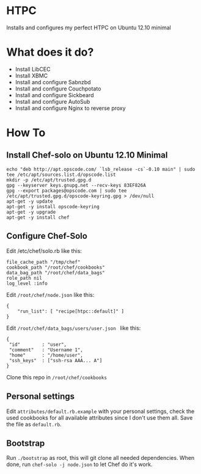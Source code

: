 HTPC
====

Installs and configures my perfect HTPC on Ubuntu 12.10 minimal

What does it do?
================

* Install LibCEC
* Install XBMC
* Install and configure Sabnzbd
* Install and configure Couchpotato
* Install and configure Sickbeard
* Install and configure AutoSub
* Install and configure Nginx to reverse proxy

How To
======

Install Chef-solo on Ubuntu 12.10 Minimal
------------------------------------------

    echo "deb http://apt.opscode.com/ `lsb_release -cs`-0.10 main" | sudo tee /etc/apt/sources.list.d/opscode.list
    mkdir -p /etc/apt/trusted.gpg.d
    gpg --keyserver keys.gnupg.net --recv-keys 83EF826A
    gpg --export packages@opscode.com | sudo tee /etc/apt/trusted.gpg.d/opscode-keyring.gpg > /dev/null
    apt-get -y update
    apt-get -y install opscode-keyring
    apt-get -y upgrade
    apt-get -y install chef

Configure Chef-Solo
-------------------

Edit /etc/chef/solo.rb like this:

    file_cache_path "/tmp/chef"
    cookbook_path "/root/chef/cookbooks"
    data_bag_path "/root/chef/data_bags"
    role_path nil
    log_level :info

Edit ```/root/chef/node.json``` like this:

    {
        "run_list": [ "recipe[htpc::default]" ]
    }

Edit ```/root/chef/data_bags/users/user.json ``` like this:

    {
     "id"        : "user",
     "comment"   : "Username 1",
     "home"      : "/home/user",
     "ssh_keys"  : ["ssh-rsa AAA... A"]
    }

Clone this repo in ```/root/chef/cookbooks```

Personal settings
--------------

Edit ```attributes/default.rb.example``` with your personal settings, check the used cookbooks for all available attributes since I don't use them all. Save the file as ```default.rb```.

Bootstrap
---------

Run ```./bootstrap``` as root, this will git clone all needed dependencies. When done, run ```chef-solo -j node.json``` to let Chef do it's work.





